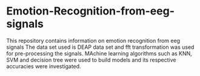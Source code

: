 # Emotion-Recognition-from-eeg-signals
This repository contains information on emotion recognition from eeg signals 
The data set used is DEAP data set and fft transformation was used for pre-processing the signals.
MAchine learning algorithms such as KNN, SVM and decision tree were used to build models and its respective accuracies were investigated.
